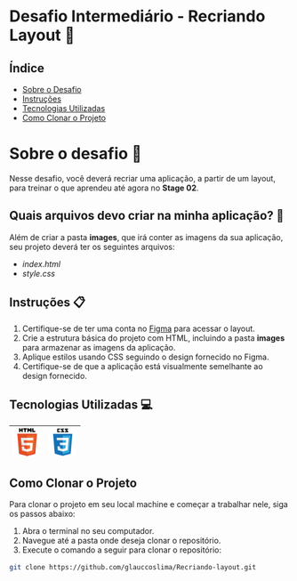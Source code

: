 # Desafio Intermediário - Recriando Layout 🎨

## Índice

- [Sobre o Desafio](#sobre-o-desafio-)
- [Instruções](#instruções-)
- [Tecnologias Utilizadas](#tecnologias-utilizadas-)
- [Como Clonar o Projeto](#como-clonar-o-projeto)

# Sobre o desafio 🚀

Nesse desafio, você deverá recriar uma aplicação, a partir de um layout, para treinar o que aprendeu até agora no **Stage 02**.

## Quais arquivos devo criar na minha aplicação? 📂

Além de criar a pasta **images**, que irá conter as imagens da sua aplicação, seu projeto deverá ter os seguintes arquivos:

- *index.html*
- *style.css*


## Instruções 📋

1. Certifique-se de ter uma conta no [Figma](https://www.figma.com/) para acessar o layout.
2. Crie a estrutura básica do projeto com HTML, incluindo a pasta **images** para armazenar as imagens da aplicação.
3. Aplique estilos usando CSS seguindo o design fornecido no Figma.
4. Certifique-se de que a aplicação está visualmente semelhante ao design fornecido.

## Tecnologias Utilizadas 💻

| <img src="https://raw.githubusercontent.com/glauccoslima/servidor_estaticos/7a3d5d598367eb95727e0a053587a50bdbff3847/html5.svg" width="50" height="50"> | <img src="https://raw.githubusercontent.com/glauccoslima/servidor_estaticos/7a3d5d598367eb95727e0a053587a50bdbff3847/css3.svg" width="50" height="50"> |
|:---:|:---:|

## Como Clonar o Projeto

Para clonar o projeto em seu local machine e começar a trabalhar nele, siga os passos abaixo:

1. Abra o terminal no seu computador.
2. Navegue até a pasta onde deseja clonar o repositório.
3. Execute o comando a seguir para clonar o repositório:

```bash
git clone https://github.com/glauccoslima/Recriando-layout.git